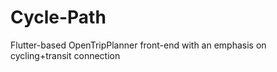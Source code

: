 # Cycle-Path
Flutter-based OpenTripPlanner front-end with an emphasis on cycling+transit connection
